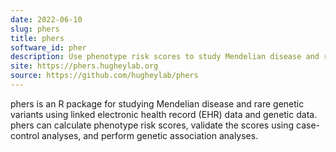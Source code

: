 ```yaml
---
date: 2022-06-10
slug: phers
title: phers
software_id: pher
description: Use phenotype risk scores to study Mendelian disease and rare genetic variants
site: https://phers.hugheylab.org
source: https://github.com/hugheylab/phers
---
```


phers is an R package for studying Mendelian disease and rare genetic variants using linked electronic health record (EHR) data and genetic data. phers can calculate phenotype risk scores, validate the scores using case-control analyses, and perform genetic association analyses.
